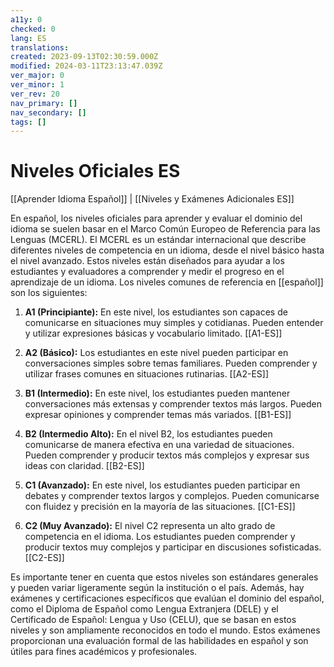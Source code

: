 ```yaml
---
a11y: 0
checked: 0
lang: ES
translations: 
created: 2023-09-13T02:30:59.000Z
modified: 2024-03-11T23:13:47.039Z
ver_major: 0
ver_minor: 1
ver_rev: 20
nav_primary: []
nav_secondary: []
tags: []
---
```

# Niveles Oficiales ES

[[Aprender Idioma Español]] | [[Niveles y Exámenes Adicionales ES]]

En español, los niveles oficiales para aprender y evaluar el dominio del idioma se suelen basar en el Marco Común Europeo de Referencia para las Lenguas (MCERL). El MCERL es un estándar internacional que describe diferentes niveles de competencia en un idioma, desde el nivel básico hasta el nivel avanzado. Estos niveles están diseñados para ayudar a los estudiantes y evaluadores a comprender y medir el progreso en el aprendizaje de un idioma. Los niveles comunes de referencia en [[español]] son los siguientes:

1. **A1 (Principiante):** En este nivel, los estudiantes son capaces de comunicarse en situaciones muy simples y cotidianas. Pueden entender y utilizar expresiones básicas y vocabulario limitado. [[A1-ES]]
    
2. **A2 (Básico):** Los estudiantes en este nivel pueden participar en conversaciones simples sobre temas familiares. Pueden comprender y utilizar frases comunes en situaciones rutinarias. [[A2-ES]]
    
3. **B1 (Intermedio):** En este nivel, los estudiantes pueden mantener conversaciones más extensas y comprender textos más largos. Pueden expresar opiniones y comprender temas más variados. [[B1-ES]]
    
4. **B2 (Intermedio Alto):** En el nivel B2, los estudiantes pueden comunicarse de manera efectiva en una variedad de situaciones. Pueden comprender y producir textos más complejos y expresar sus ideas con claridad. [[B2-ES]]
    
5. **C1 (Avanzado):** En este nivel, los estudiantes pueden participar en debates y comprender textos largos y complejos. Pueden comunicarse con fluidez y precisión en la mayoría de las situaciones. [[C1-ES]]
    
6. **C2 (Muy Avanzado):** El nivel C2 representa un alto grado de competencia en el idioma. Los estudiantes pueden comprender y producir textos muy complejos y participar en discusiones sofisticadas. [[C2-ES]]
    

Es importante tener en cuenta que estos niveles son estándares generales y pueden variar ligeramente según la institución o el país. Además, hay exámenes y certificaciones específicos que evalúan el dominio del español, como el Diploma de Español como Lengua Extranjera (DELE) y el Certificado de Español: Lengua y Uso (CELU), que se basan en estos niveles y son ampliamente reconocidos en todo el mundo. Estos exámenes proporcionan una evaluación formal de las habilidades en español y son útiles para fines académicos y profesionales.